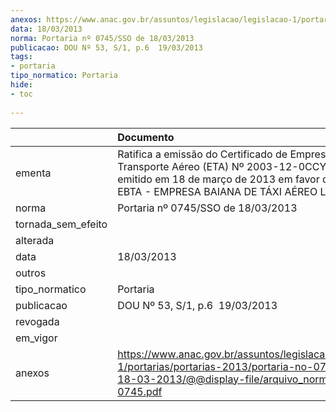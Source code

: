 ```yaml
---
anexos: https://www.anac.gov.br/assuntos/legislacao/legislacao-1/portarias/portarias-2013/portaria-no-0745-sso-de-18-03-2013/@@display-file/arquivo_norma/PA2013-0745.pdf
data: 18/03/2013
norma: Portaria nº 0745/SSO de 18/03/2013
publicacao: DOU Nº 53, S/1, p.6  19/03/2013
tags:
- portaria
tipo_normatico: Portaria
hide: 
- toc 
 
---
```


|                    | Documento                                                                                                                                                                                  |
|:-------------------|:-------------------------------------------------------------------------------------------------------------------------------------------------------------------------------------------|
| ementa             | Ratifica a emissão do Certificado de Empresa de Transporte Aéreo (ETA) Nº 2003-12-0CCY-07-01, emitido em 18 de março de 2013 em favor da empresa EBTA - EMPRESA BAIANA DE TÁXI AÉREO LTDA. |
| norma              | Portaria nº 0745/SSO de 18/03/2013                                                                                                                                                         |
| tornada_sem_efeito |                                                                                                                                                                                            |
| alterada           |                                                                                                                                                                                            |
| data               | 18/03/2013                                                                                                                                                                                 |
| outros             |                                                                                                                                                                                            |
| tipo_normatico     | Portaria                                                                                                                                                                                   |
| publicacao         | DOU Nº 53, S/1, p.6  19/03/2013                                                                                                                                                            |
| revogada           |                                                                                                                                                                                            |
| em_vigor           |                                                                                                                                                                                            |
| anexos             | https://www.anac.gov.br/assuntos/legislacao/legislacao-1/portarias/portarias-2013/portaria-no-0745-sso-de-18-03-2013/@@display-file/arquivo_norma/PA2013-0745.pdf                          |